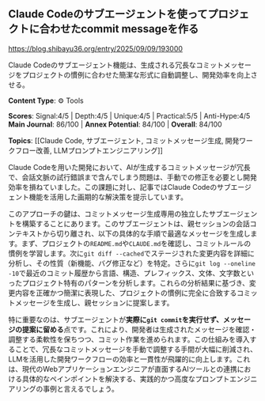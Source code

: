 ## Claude Codeのサブエージェントを使ってプロジェクトに合わせたcommit messageを作る

https://blog.shibayu36.org/entry/2025/09/09/193000

Claude Codeのサブエージェント機能は、生成される冗長なコミットメッセージをプロジェクトの慣例に合わせた簡潔な形式に自動調整し、開発効率を向上させる。

**Content Type**: ⚙️ Tools

**Scores**: Signal:4/5 | Depth:4/5 | Unique:4/5 | Practical:5/5 | Anti-Hype:4/5
**Main Journal**: 86/100 | **Annex Potential**: 84/100 | **Overall**: 84/100

**Topics**: [[Claude Code, サブエージェント, コミットメッセージ生成, 開発ワークフロー改善, LLMプロンプトエンジニアリング]]

Claude Codeを用いた開発において、AIが生成するコミットメッセージが冗長で、会話文脈の試行錯誤まで含んでしまう問題は、手動での修正を必要とし開発効率を損ねていました。この課題に対し、記事ではClaude Codeのサブエージェント機能を活用した画期的な解決策を提示しています。

このアプローチの鍵は、コミットメッセージ生成専用の独立したサブエージェントを構築することにあります。このサブエージェントは、親セッションの会話コンテキストから切り離され、以下の具体的な手順で最適なメッセージを生成します。まず、プロジェクトの`README.md`や`CLAUDE.md`を確認し、コミットルールの慣例を学習します。次に`git diff --cached`でステージされた変更内容を詳細に分析し、その性質（新機能、バグ修正など）を特定。さらに`git log --oneline -10`で最近のコミット履歴から言語、構造、プレフィックス、文体、文字数といったプロジェクト特有のパターンを分析します。これらの分析結果に基づき、変更内容を正確かつ簡潔に表現した、プロジェクトの慣例に完全に合致するコミットメッセージを生成し、親セッションに提案します。

特に重要なのは、サブエージェントが**実際に`git commit`を実行せず、メッセージの提案に留める**点です。これにより、開発者は生成されたメッセージを確認・調整する柔軟性を保ちつつ、コミット作業を進められます。この仕組みを導入することで、冗長なコミットメッセージを手動で調整する手間が大幅に削減され、LLMを活用した開発ワークフローの効率と一貫性が飛躍的に向上します。これは、現代のWebアプリケーションエンジニアが直面するAIツールとの連携における具体的なペインポイントを解決する、実践的かつ高度なプロンプトエンジニアリングの事例と言えるでしょう。